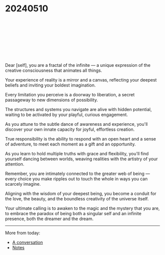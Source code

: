 # 20240510

<div><figure><img src="../../../.gitbook/assets/1 (2).png" alt=""><figcaption></figcaption></figure> <figure><img src="../../../.gitbook/assets/2 (1).png" alt=""><figcaption></figcaption></figure> <figure><img src="../../../.gitbook/assets/3 (1).png" alt=""><figcaption></figcaption></figure> <figure><img src="../../../.gitbook/assets/4 (1).png" alt=""><figcaption></figcaption></figure> <figure><img src="../../../.gitbook/assets/5 (1).png" alt=""><figcaption></figcaption></figure> <figure><img src="../../../.gitbook/assets/6 (1).png" alt=""><figcaption></figcaption></figure> <figure><img src="../../../.gitbook/assets/7 (1).png" alt=""><figcaption></figcaption></figure> <figure><img src="../../../.gitbook/assets/8 (1).png" alt=""><figcaption></figcaption></figure> <figure><img src="../../../.gitbook/assets/9 (1).png" alt=""><figcaption></figcaption></figure> <figure><img src="../../../.gitbook/assets/10 (1).png" alt=""><figcaption></figcaption></figure></div>

Dear \[self], you are a fractal of the infinite — a unique expression of the creative consciousness that animates all things.

Your experience of reality is a mirror and a canvas, reflecting your deepest beliefs and inviting your boldest imagination.

Every limitation you perceive is a doorway to liberation, a secret passageway to new dimensions of possibility.

The structures and systems you navigate are alive with hidden potential, waiting to be activated by your playful, curious engagement.

As you attune to the subtle dance of awareness and experience, you'll discover your own innate capacity for joyful, effortless creation.

True responsibility is the ability to respond with an open heart and a sense of adventure, to meet each moment as a gift and an opportunity.

As you learn to hold multiple truths with grace and flexibility, you'll find yourself dancing between worlds, weaving realities with the artistry of your attention.

Remember, you are intimately connected to the greater web of being — every choice you make ripples out to touch the whole in ways you can scarcely imagine.

Aligning with the wisdom of your deepest being, you become a conduit for the love, the beauty, and the boundless creativity of the universe itself.

Your ultimate calling is to awaken to the magic and the mystery that you are, to embrace the paradox of being both a singular self and an infinite presence, both the dreamer and the dream.

***

More from today:

* [A conversation](a-conversation.md)
* [Notes](notes.md)
